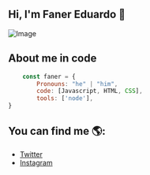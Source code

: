 ## Hi, I'm Faner Eduardo 👋


![Image](https://github.com/user-attachments/assets/9e6e448d-5510-45aa-accd-4a478d0930c0)


## About me in code
```js
    const faner = {
        Pronouns: "he" | "him",
        code: [Javascript, HTML, CSS],
        tools: ['node'],
}
```
## You can find me 🌎:

- [Twitter](https//www.twitter.com)
- [Instagram](https//www.instagram.com)

<!--
**Fanerstder/Fanerstder** is a ✨ _special_ ✨ repository because its `README.md` (this file) appears on your GitHub profile.

Here are some ideas to get you started:

- 🔭 I’m currently working on ...
- 🌱 I’m currently learning ...
- 👯 I’m looking to collaborate on ...
- 🤔 I’m looking for help with ...
- 💬 Ask me about ...
- 📫 How to reach me: ...
- 😄 Pronouns: ...
- ⚡ Fun fact: ...
-->
